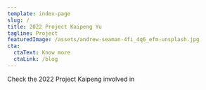 ```yaml
---
template: index-page
slug: /
title: 2022 Project Kaipeng Yu
tagline: Project
featuredImage: /assets/andrew-seaman-4fi_4q6_efm-unsplash.jpg
cta:
  ctaText: Know more
  ctaLink: /blog
---
```

Check the 2022 Project Kaipeng involved in